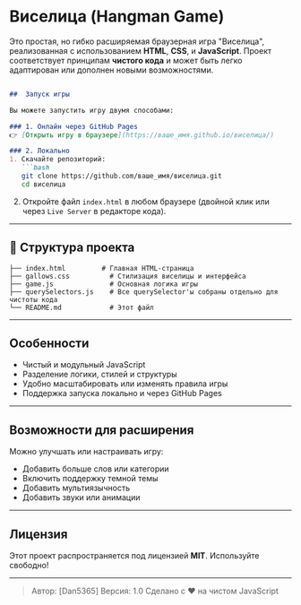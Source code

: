 # Виселица (Hangman Game)



Это простая, но гибко расширяемая браузерная игра "Виселица", реализованная с использованием **HTML**, **CSS**, и **JavaScript**. Проект соответствует принципам **чистого кода** и может быть легко адаптирован или дополнен новыми возможностями.

````markdown

##  Запуск игры

Вы можете запустить игру двумя способами:

### 1. Онлайн через GitHub Pages
👉 [Открыть игру в браузере](https://ваше_имя.github.io/виселица/)

### 2. Локально
1. Скачайте репозиторий:
   ```bash
   git clone https://github.com/ваше_имя/виселица.git
   cd виселица
````

2. Откройте файл `index.html` в любом браузере (двойной клик или через `Live Server` в редакторе кода).

---

## 📁 Структура проекта

```text
├── index.html         # Главная HTML-страница
├── gallows.css          # Стилизация виселицы и интерфейса
├── game.js              # Основная логика игры
├── querySelectors.js    # Все querySelector'ы собраны отдельно для чистоты кода
└── README.md            # Этот файл
```

---

## Особенности

*  Чистый и модульный JavaScript
*  Разделение логики, стилей и структуры
*  Удобно масштабировать или изменять правила игры
*  Поддержка запуска локально и через GitHub Pages

---

##  Возможности для расширения

Можно улучшать или настраивать игру:

*  Добавить больше слов или категории
*  Включить поддержку темной темы
*  Добавить мультиязычность
*  Добавить звуки или анимации

---

##  Лицензия

Этот проект распространяется под лицензией **MIT**. Используйте свободно!

---

> Автор: \[Dan5365]
>  Версия: 1.0
> Сделано с ❤️ на чистом JavaScript
